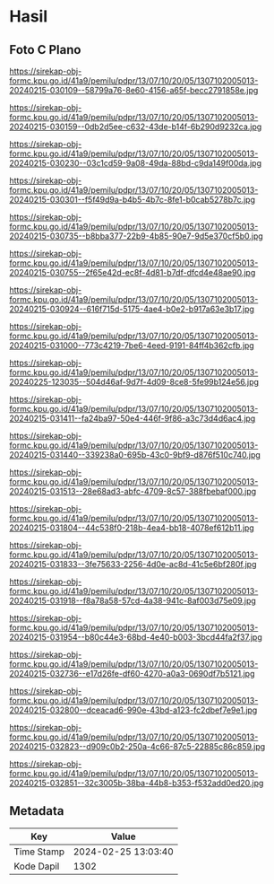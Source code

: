 # Hasil

## Foto C Plano

https://sirekap-obj-formc.kpu.go.id/41a9/pemilu/pdpr/13/07/10/20/05/1307102005013-20240215-030109--58799a76-8e60-4156-a65f-becc2791858e.jpg

https://sirekap-obj-formc.kpu.go.id/41a9/pemilu/pdpr/13/07/10/20/05/1307102005013-20240215-030159--0db2d5ee-c632-43de-b14f-6b290d9232ca.jpg

https://sirekap-obj-formc.kpu.go.id/41a9/pemilu/pdpr/13/07/10/20/05/1307102005013-20240215-030230--03c1cd59-9a08-49da-88bd-c9da149f00da.jpg

https://sirekap-obj-formc.kpu.go.id/41a9/pemilu/pdpr/13/07/10/20/05/1307102005013-20240215-030301--f5f49d9a-b4b5-4b7c-8fe1-b0cab5278b7c.jpg

https://sirekap-obj-formc.kpu.go.id/41a9/pemilu/pdpr/13/07/10/20/05/1307102005013-20240215-030735--b8bba377-22b9-4b85-90e7-9d5e370cf5b0.jpg

https://sirekap-obj-formc.kpu.go.id/41a9/pemilu/pdpr/13/07/10/20/05/1307102005013-20240215-030755--2f65e42d-ec8f-4d81-b7df-dfcd4e48ae90.jpg

https://sirekap-obj-formc.kpu.go.id/41a9/pemilu/pdpr/13/07/10/20/05/1307102005013-20240215-030924--616f715d-5175-4ae4-b0e2-b917a63e3b17.jpg

https://sirekap-obj-formc.kpu.go.id/41a9/pemilu/pdpr/13/07/10/20/05/1307102005013-20240215-031000--773c4219-7be6-4eed-9191-84ff4b362cfb.jpg

https://sirekap-obj-formc.kpu.go.id/41a9/pemilu/pdpr/13/07/10/20/05/1307102005013-20240225-123035--504d46af-9d7f-4d09-8ce8-5fe99b124e56.jpg

https://sirekap-obj-formc.kpu.go.id/41a9/pemilu/pdpr/13/07/10/20/05/1307102005013-20240215-031411--fa24ba97-50e4-446f-9f86-a3c73d4d6ac4.jpg

https://sirekap-obj-formc.kpu.go.id/41a9/pemilu/pdpr/13/07/10/20/05/1307102005013-20240215-031440--339238a0-695b-43c0-9bf9-d876f510c740.jpg

https://sirekap-obj-formc.kpu.go.id/41a9/pemilu/pdpr/13/07/10/20/05/1307102005013-20240215-031513--28e68ad3-abfc-4709-8c57-388fbebaf000.jpg

https://sirekap-obj-formc.kpu.go.id/41a9/pemilu/pdpr/13/07/10/20/05/1307102005013-20240215-031804--44c538f0-218b-4ea4-bb18-4078ef612b11.jpg

https://sirekap-obj-formc.kpu.go.id/41a9/pemilu/pdpr/13/07/10/20/05/1307102005013-20240215-031833--3fe75633-2256-4d0e-ac8d-41c5e6bf280f.jpg

https://sirekap-obj-formc.kpu.go.id/41a9/pemilu/pdpr/13/07/10/20/05/1307102005013-20240215-031918--f8a78a58-57cd-4a38-941c-8af003d75e09.jpg

https://sirekap-obj-formc.kpu.go.id/41a9/pemilu/pdpr/13/07/10/20/05/1307102005013-20240215-031954--b80c44e3-68bd-4e40-b003-3bcd44fa2f37.jpg

https://sirekap-obj-formc.kpu.go.id/41a9/pemilu/pdpr/13/07/10/20/05/1307102005013-20240215-032736--e17d26fe-df60-4270-a0a3-0690df7b5121.jpg

https://sirekap-obj-formc.kpu.go.id/41a9/pemilu/pdpr/13/07/10/20/05/1307102005013-20240215-032800--dceacad6-990e-43bd-a123-fc2dbef7e9e1.jpg

https://sirekap-obj-formc.kpu.go.id/41a9/pemilu/pdpr/13/07/10/20/05/1307102005013-20240215-032823--d909c0b2-250a-4c66-87c5-22885c86c859.jpg

https://sirekap-obj-formc.kpu.go.id/41a9/pemilu/pdpr/13/07/10/20/05/1307102005013-20240215-032851--32c3005b-38ba-44b8-b353-f532add0ed20.jpg


## Metadata

| Key        | Value               |
| ---------- | ------------------- |
| Time Stamp | 2024-02-25 13:03:40 |
| Kode Dapil | 1302                |



